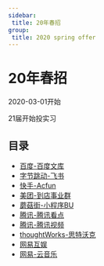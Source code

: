 ```yaml
---
sidebar:
 title: 20年春招
group:
 title: 2020 spring offer
---
```

# 20年春招
2020-03-01开始

21届开始投实习

## 目录
* [百度-百度文库](./baidu.md)
* [字节跳动-飞书](./bytedance-fs.md)
* [快手-Acfun](./kuaishou-acfun.md)
* [美团-到店事业群](./meituan-dd.md)
* [蘑菇街-小程序BU](./mogu.md)
* [腾讯-腾讯看点](./tencent-kd.md)
* [腾讯-腾讯视频](./tencent-video.md)
* [thoughtWorks-思特沃克](./thoughtWorks.md)
* [网易互娱](./wy-hy.md)
* [网易-云音乐](./wy-music.md)